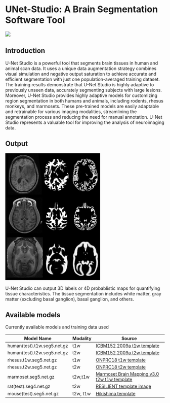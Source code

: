 # UNet-Studio: A Brain Segmentation Software Tool 
 
<img src="https://user-images.githubusercontent.com/275569/233228920-b0bee64b-8bc1-4d56-b139-0dea185f8777.png" width="400"/>


## Introduction

U-Net Studio is a powerful tool that segments brain tissues in human and animal scan data. It uses a unique data augmentation strategy combines visual simulation and negative output saturation to achieve accurate and efficient segmentation with just one population-averaged training dataset. The training results demonstrate that U-Net Studio is highly adaptive to previously unseen data, accurately segmenting subjects with large lesions. Moreover, U-Net Studio provides highly adaptive models for customizing region segmentation in both humans and animals, including rodents, rhesus monkeys, and marmosets. These pre-trained models are easily adaptable and retrainable for various imaging modalities, streamlining the segmentation process and reducing the need for manual annotation. U-Net Studio represents a valuable tool for improving the analysis of neuroimaging data.

## Output

<img src="images/examples3.png" width="300"/>

U-Net Studio can output 3D labels or 4D probablistic maps for quantifying tissue characteristics. The tissue segmentation includes white matter, gray matter (excluding basal ganglion), basal ganglion, and others.

## Available models

Currently available models and training data used

| Model Name | Modality | Source |
|------------|----------|--------|
| human(test).t1w.seg5.net.gz      | t1w      | [ICBM152 2009a t1w template](https://www.bic.mni.mcgill.ca/ServicesAtlases/ICBM152NLin2009) | 
| human(test).t2w.seg5.net.gz      | t2w      | [ICBM152 2009a t2w template](https://www.bic.mni.mcgill.ca/ServicesAtlases/ICBM152NLin2009) | 
| rhesus.t1w.seg5.net.gz     | t1w      | [ONPRC18 t1w template](https://pubmed.ncbi.nlm.nih.gov/33137475/) | 
| rhesus.t2w.seg5.net.gz     | t2w      | [ONPRC18 t2w template](https://pubmed.ncbi.nlm.nih.gov/33137475/) | 
| marmoset.seg5.net.gz     | t2w,t1w      | [Marmoset Brain Mapping v3.0 t2w t1w template](https://www.sciencedirect.com/science/article/pii/S1053811920311058)| 
| rat(test).seg4.net.gz | t2w | [RESILIENT template image](https://osf.io/U4GTW/) | 
| mouse(test).seg5.net.gz | t2w, t1w | [Hikishima template](https://pubmed.ncbi.nlm.nih.gov/28273899/) | 

